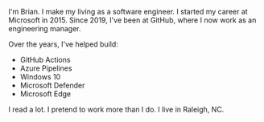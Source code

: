 I'm Brian.  I make my living as a software engineer.  I started my career at Microsoft in 2015.  Since 2019, I've been at GitHub, where I now work as an engineering manager.

Over the years, I've helped build:
- GitHub Actions
- Azure Pipelines
- Windows 10
- Microsoft Defender
- Microsoft Edge

I read a lot.  I pretend to work more than I do.  I live in Raleigh, NC.
